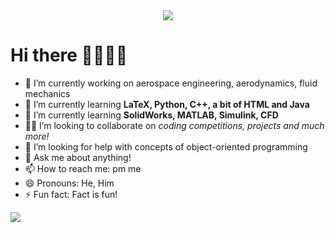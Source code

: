 <div align = "center">
<img src = "https://media.giphy.com/media/mi6DsSSNKDbUY/giphy-downsized.gif">  
</div>

# Hi there 👨🏻‍💻👋

- 🔭 I’m currently working on aerospace engineering, aerodynamics, fluid mechanics
- 🌱 I’m currently learning **LaTeX, Python, C++, a bit of HTML and Java**  
- 🤯 I’m currently learning **SolidWorks, MATLAB, Simulink, CFD**
- 💪🏻 I’m looking to collaborate on _coding competitions, projects and much more!_
- 🤔 I’m looking for help with concepts of object-oriented programming
- 💬 Ask me about anything!
- 📫 How to reach me: pm me
- 😄 Pronouns: He, Him
- ⚡ Fun fact: Fact is fun!

<img src="https://github-readme-stats.vercel.app/api?username=yonghuatang&&show_icons=true&title_color=00ff48&icon_color=ffffff&text_color=00b530&bg_color=151515">
